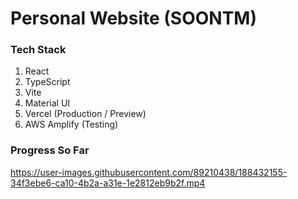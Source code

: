 # Personal Website (SOONTM)

### Tech Stack

1. React
2. TypeScript
3. Vite
4. Material UI
5. Vercel (Production / Preview)
6. AWS Amplify (Testing)

### Progress So Far




https://user-images.githubusercontent.com/89210438/188432155-34f3ebe6-ca10-4b2a-a31e-1e2812eb9b2f.mp4









